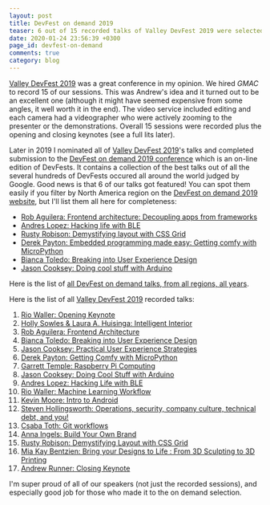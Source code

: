 ```yaml
---
layout: post
title: DevFest on demand 2019
teaser: 6 out of 15 recorded talks of Valley DevFest 2019 were selected into Google's 2019 edition of DevFest on demand
date: 2020-01-24 23:56:39 +0300
page_id: devfest-on-demand
comments: true
category: blog
---
```

[Valley DevFest 2019](https://valleydevfest.com/sessions) was a great conference in my opinion. We hired _GMAC_ to record 15 of our sessions. This was Andrew's idea and it turned out to be an excellent one (although it might have seemed expensive from some angles, it well worth it in the end). The video service included editing and each camera had a videographer who were actively zooming to the presenter or the demonstrations. Overall 15 sessions were recorded plus the opening and closing keynotes (see a full lits later).

Later in 2019 I nominated all of [Valley DevFest 2019](https://valleydevfest.com/sessions)'s talks and completed submission to the [DevFest on demand 2019 conference](https://devfest.withgoogle.com/ondemand) which is an on-line edition of DevFests. It contains a collection of the best talks out of all the several hundreds of DevFests occured all around the world judged by Google. Good news is that 6 of our talks got featured! You can spot them easily if you filter by North America region on the [DevFest on demand 2019 website](https://devfest.withgoogle.com/ondemand), but I'll list them all here for completeness:

* [Rob Aguilera: Frontend architecture: Decoupling apps from frameworks](https://devfest.withgoogle.com/events/frontendarchitecture)
* [Andres Lopez: Hacking life with BLE](https://devfest.withgoogle.com/events/hackinglife-ble)
* [Rusty Robison: Demystifying layout with CSS Grid](https://devfest.withgoogle.com/events/cssmodule-flexiblelayout)
* [Derek Payton: Embedded programming made easy: Getting comfy with MicroPython](https://devfest.withgoogle.com/events/micropython)
* [Bianca Toledo: Breaking into User Experience Design](https://devfest.withgoogle.com/events/breaking-into-uxdesign)
* [Jason Cooksey: Doing cool stuff with Arduino](https://devfest.withgoogle.com/events/arduino)

Here is the list of [all DevFest on demand talks, from all regions, all years](https://www.youtube.com/playlist?list=PL1blf2lcaPMRmfg8wdQ_XFHmNuBObiPTL).

Here is the list of all [Valley DevFest 2019](https://valleydevfest.com/sessions) recorded talks:

1. [Rio Waller: Opening Keynote](https://www.youtube.com/watch?v=w11FUS7RytY&list=PLfLYzWZuIvXIgmR6oCaYYA-Ez8agOrHXw&index=1)
2. [Holly Sowles & Laura A. Huisinga: Intelligent Interior](https://www.youtube.com/watch?v=HzyBv2QnMp8&list=PLfLYzWZuIvXIgmR6oCaYYA-Ez8agOrHXw&index=2)
3. [Rob Aguilera: Frontend Architecture](https://www.youtube.com/watch?v=iOJa8yLT-bY&list=PLfLYzWZuIvXIgmR6oCaYYA-Ez8agOrHXw&index=3)
4. [Bianca Toledo: Breaking into User Experience Design](https://www.youtube.com/watch?v=ufddWj-4cJw&list=PLfLYzWZuIvXIgmR6oCaYYA-Ez8agOrHXw&index=4)
5. [Jason Cooksey: Practical User Experience Strategies](https://www.youtube.com/watch?v=rEypFr3Zp_E&list=PLfLYzWZuIvXIgmR6oCaYYA-Ez8agOrHXw&index=5)
6. [Derek Payton: Getting Comfy with MicroPython](https://www.youtube.com/watch?v=_G0vdJreW9U&list=PLfLYzWZuIvXIgmR6oCaYYA-Ez8agOrHXw&index=6)
7. [Garrett Temple: Raspberry Pi Computing](https://www.youtube.com/watch?v=l-Ue6Cnl3D0&list=PLfLYzWZuIvXIgmR6oCaYYA-Ez8agOrHXw&index=7)
8. [Jason Cooksey: Doing Cool Stuff with Arduino](https://www.youtube.com/watch?v=m3_CM14OkEk&list=PLfLYzWZuIvXIgmR6oCaYYA-Ez8agOrHXw&index=8)
9. [Andres Lopez: Hacking Life with BLE](https://www.youtube.com/watch?v=wUieIq1CLSA&list=PLfLYzWZuIvXIgmR6oCaYYA-Ez8agOrHXw&index=9)
10. [Rio Waller: Machine Learning Workflow](https://www.youtube.com/watch?v=_8JNPDKvgLM&list=PLfLYzWZuIvXIgmR6oCaYYA-Ez8agOrHXw&index=10)
11. [Kevin Moore: Intro to Android](https://www.youtube.com/watch?v=xMeHZnLgazU&list=PLfLYzWZuIvXIgmR6oCaYYA-Ez8agOrHXw&index=11)
12. [Steven Hollingsworth: Operations, security, company culture, technical debt, and you!](https://www.youtube.com/watch?v=Y1w93Gk9ouk&list=PLfLYzWZuIvXIgmR6oCaYYA-Ez8agOrHXw&index=12)
13. [Csaba Toth: Git workflows](https://www.youtube.com/watch?v=l58oiQ6b9e8&list=PLfLYzWZuIvXIgmR6oCaYYA-Ez8agOrHXw&index=13)
14. [Anna Ingels: Build Your Own Brand](https://www.youtube.com/watch?v=uv2eoExCdv8&list=PLfLYzWZuIvXIgmR6oCaYYA-Ez8agOrHXw&index=14)
15. [Rusty Robison: Demystifying Layout with CSS Grid](https://www.youtube.com/watch?v=Wo4AdhAzkfo&list=PLfLYzWZuIvXIgmR6oCaYYA-Ez8agOrHXw&index=15)
16. [Mia Kay Bentzien: Bring your Designs to Life : From 3D Sculpting to 3D Printing](https://www.youtube.com/watch?v=Lg-nL8OlFac&list=PLfLYzWZuIvXIgmR6oCaYYA-Ez8agOrHXw&index=16)
17. [Andrew Runner: Closing Keynote](https://www.youtube.com/watch?v=nsnoI2brsz4&list=PLfLYzWZuIvXIgmR6oCaYYA-Ez8agOrHXw&index=17)

I'm super proud of all of our speakers (not just the recorded sessions), and especially good job for those who made it to the on demand selection.
